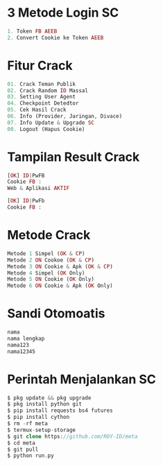 # 3 Metode Login SC
````php
1. Token FB AEEB
2. Convert Cookie ke Token AEEB
````
# Fitur Crack
````php
01. Crack Teman Publik
02. Crack Random ID Massal
03. Setting User Agent
04. Checkpoint Detedtor
05. Cek Hasil Crack
06. Info (Provider, Jaringan, Divace)
07. Info Update & Upgrade SC
00. Logout (Hapus Cookie)
````
# Tampilan Result Crack
````php
[OK] ID|PwFB
Cookie FB : 
Web & Aplikasi AKTIF

[OK] ID|PwFb
Cookie FB :
````
# Metode Crack
````php
Metode 1 Simpel (OK & CP)
Metode 2 ON Cookoe (OK & CP)
Metode 3 ON Cookie & Apk (OK & CP)
Metode 4 Simpel (OK Only)
Metode 5 ON Cookie (OK Only)
Metode 6 ON Cookie & Apk (OK Only)
````
# Sandi Otomoatis
````php
nama
nama lengkap
nama123
nama12345
````
# Perintah Menjalankan SC
````php
$ pkg update && pkg upgrade
$ pkg install python git
$ pip install requests bs4 futures
$ pip install cython
$ rm -rf meta
$ termux-setup-storage
$ git clone https://github.com/ROY-ID/meta
$ cd meta
$ git pull
$ python run.py
````
